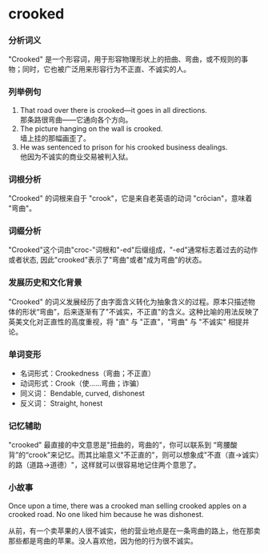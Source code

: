 # crooked

### 分析词义

  

"Crooked" 是一个形容词，用于形容物理形状上的扭曲、弯曲，或不规则的事物；同时，它也被广泛用来形容行为不正直、不诚实的人。

  

### 列举例句

  

1.  That road over there is crooked—it goes in all directions.  
    那条路很弯曲——它通向各个方向。
2.  The picture hanging on the wall is crooked.  
    墙上挂的那幅画歪了。
3.  He was sentenced to prison for his crooked business dealings.  
    他因为不诚实的商业交易被判入狱。

  

### 词根分析

  

"Crooked" 的词根来自于 "crook"，它是来自老英语的动词 "crōcian"，意味着 "弯曲"。

  

### 词缀分析

  

"Crooked"这个词由"croc-"词根和"-ed"后缀组成，"-ed"通常标志着过去的动作或者状态, 因此"crooked"表示了"弯曲"或者"成为弯曲"的状态。

  

### 发展历史和文化背景

  

"Crooked" 的词义发展经历了由字面含义转化为抽象含义的过程。原本只描述物体的形状“弯曲”，后来逐渐有了"不诚实，不正直"的含义。这种比喻的用法反映了英美文化对正直性的高度重视，将 "直" 与 "正直"，"弯曲" 与 "不诚实" 相提并论。

  

### 单词变形

  

*   名词形式：Crookedness（弯曲；不正直）
*   动词形式：Crook（使……弯曲；诈骗）
*   同义词： Bendable, curved, dishonest
*   反义词： Straight, honest

  

### 记忆辅助

  

"crooked" 最直接的中文意思是"扭曲的，弯曲的"，你可以联系到 “弯腰酸背”的“crook”来记忆。而其比喻意义"不正直的"，则可以想象成"不直（直→诚实）的路（道路→道德）"，这样就可以很容易地记住两个意思了。

  

### 小故事

  

Once upon a time, there was a crooked man selling crooked apples on a crooked road. No one liked him because he was dishonest.

  

从前，有一个卖苹果的人很不诚实，他的营业地点是在一条弯曲的路上，他在那卖那些都是弯曲的苹果。没人喜欢他，因为他的行为很不诚实。
